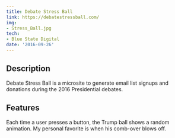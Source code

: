 ```yaml
---
title: Debate Stress Ball
link: https://debatestressball.com/
img:
- Stress_Ball.jpg
tech:
- Blue State Digital
date: '2016-09-26'
---
```


## Description
Debate Stress Ball is a microsite to generate email list signups and donations during the 2016 Presidential debates.

## Features
Each time a user presses a button, the Trump ball shows a random animation. My personal favorite is when his comb-over blows off.
